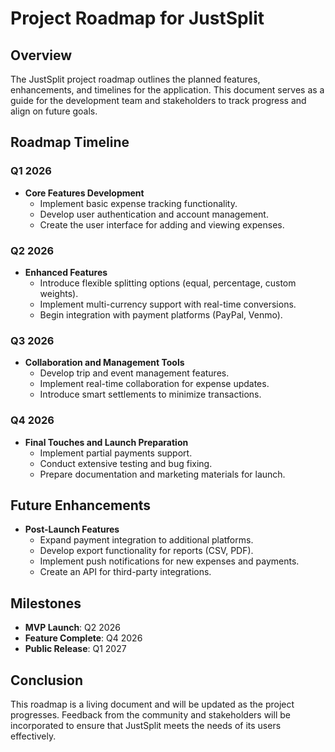 # Project Roadmap for JustSplit

## Overview

The JustSplit project roadmap outlines the planned features, enhancements, and timelines for the application. This document serves as a guide for the development team and stakeholders to track progress and align on future goals.

## Roadmap Timeline

### Q1 2026
- **Core Features Development**
  - Implement basic expense tracking functionality.
  - Develop user authentication and account management.
  - Create the user interface for adding and viewing expenses.

### Q2 2026
- **Enhanced Features**
  - Introduce flexible splitting options (equal, percentage, custom weights).
  - Implement multi-currency support with real-time conversions.
  - Begin integration with payment platforms (PayPal, Venmo).

### Q3 2026
- **Collaboration and Management Tools**
  - Develop trip and event management features.
  - Implement real-time collaboration for expense updates.
  - Introduce smart settlements to minimize transactions.

### Q4 2026
- **Final Touches and Launch Preparation**
  - Implement partial payments support.
  - Conduct extensive testing and bug fixing.
  - Prepare documentation and marketing materials for launch.

## Future Enhancements

- **Post-Launch Features**
  - Expand payment integration to additional platforms.
  - Develop export functionality for reports (CSV, PDF).
  - Implement push notifications for new expenses and payments.
  - Create an API for third-party integrations.

## Milestones

- **MVP Launch**: Q2 2026
- **Feature Complete**: Q4 2026
- **Public Release**: Q1 2027

## Conclusion

This roadmap is a living document and will be updated as the project progresses. Feedback from the community and stakeholders will be incorporated to ensure that JustSplit meets the needs of its users effectively.